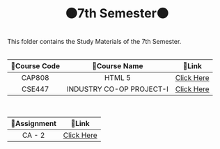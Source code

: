 # <p align="center">🟤7th Semester🟤</p>

This folder contains the Study Materials of the 7th Semester.<br><br>

| 📝Course Code | 📝Course Name | 🔗Link |
|:---:|:---:|:---:|
|CAP808|HTML 5|[Click Here](https://github.com/Rakesh9100/B.Tech-Study-Materials-LPU---Batch--2020-2024/tree/main/7th%20Semester/Courses/CAP808%20(HTML%205))|
|CSE447|INDUSTRY CO-OP PROJECT-I|[Click Here](https://github.com/Rakesh9100/B.Tech-Study-Materials-LPU---Batch--2020-2024/tree/main/7th%20Semester/Courses/CSE447%20(INDUSTRY%20CO-OP%20PROJECT-I))|
<br>

| 📝Assignment | 🔗Link |
|:---:|:---:|
|CA - 2|[Click Here](https://github.com/Rakesh9100/B.Tech-Study-Materials-LPU---Batch--2020-2024/tree/main/7th%20Semester/CA-2%20Assignment)|
